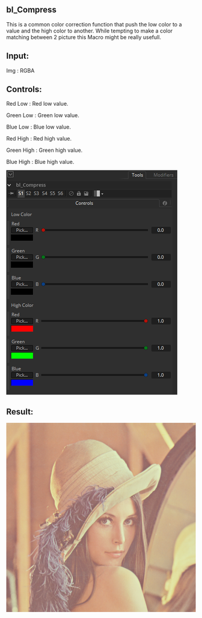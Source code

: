 ## bl_Compress

This is a common color correction function that push the low color to a value and the high color to another. While tempting to make a color matching between 2 picture this Macro might be really usefull.

## Input:

Img : RGBA

## Controls:

Red Low : Red low value.


Green Low : Green low value.


Blue Low : Blue low value.


Red High : Red high value.


Green High : Green high value.


Blue High : Blue high value.

![Screenshot](bl_Compress_INT.png)

## Result:

![Screenshot](bl_Compress.png)